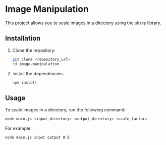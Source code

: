 # Image Manipulation

This project allows you to scale images in a directory using the `sharp` library.

## Installation

1. Clone the repository:
    ```sh
    git clone <repository_url>
    cd image-manipulation
    ```

2. Install the dependencies:
    ```sh
    npm install
    ```

## Usage

To scale images in a directory, run the following command:
```sh
node main.js <input_directory> <output_directory> <scale_factor>
```

For example:
```sh
node main.js input output 0.5
```